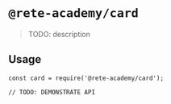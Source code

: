 # `@rete-academy/card`

> TODO: description

## Usage

```
const card = require('@rete-academy/card');

// TODO: DEMONSTRATE API
```
